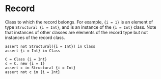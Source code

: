 # Record

Class to which the record belongs. For example, `{i = 1}` is an element of type `Structural {i = Int}`, and is an instance of the `{i = Int}` class.
Note that instances of other classes are elements of the record type but not instances of the record class.

``` erg
assert not Structural({i = Int}) in Class
assert {i = Int} in Class

C = Class {i = Int}
c = C. new {i = 1}
assert c in Structural {i = Int}
assert not c in {i = Int}
```